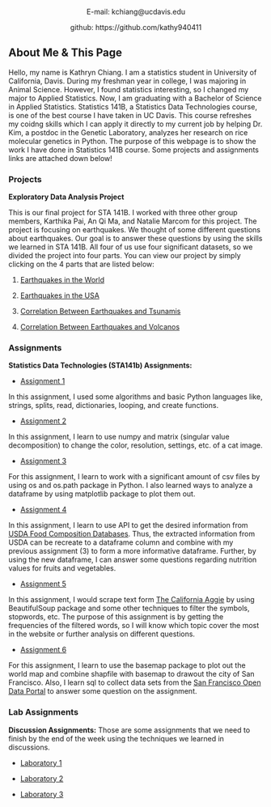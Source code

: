 

<p align="center">
E-mail: kchiang@ucdavis.edu
</p><p align="center">
github: https://github.com/kathy940411
</p>

## About Me & This Page

<p>Hello, my name is Kathryn Chiang. I am a statistics student in University of California, Davis. During my freshman year in college, I was majoring in Animal Science. However, I found statistics interesting, so I changed my major to Applied Statistics. Now, I am graduating with a Bachelor of Science in Applied Statistics. Statistics 141B, a Statistics Data Technologies course, is one of the best course I have taken in UC Davis. This course refreshes my coidng skills which I can apply it directly to my current job by helping Dr. Kim, a postdoc in the Genetic Laboratory, analyzes her research on rice molecular genetics in Python. The purpose of this webpage is to show the work I have done in Statistics 141B course. Some projects and assignments links are attached down below!</p>

### Projects

__Exploratory Data Analysis Project__
<p>
This is our final project for STA 141B. I worked with three other group members, Karthika Pai, An Qi Ma, and Natalie Marcom for this project. The project is focusing on earthquakes. We thought of some different questions about earthquakes. Our goal is to answer these questions by using the skills we learned in STA 141B. All four of us use four significant datasets, so we divided the project into four parts. You can view our project by simply clicking on the 4 parts that are listed below:</p>

1. [Earthquakes in the World](https://github.com/karthikapai/earthquakes/blob/master/Earthquakes%20in%20the%20World%20(Part%201).ipynb)

2. [Earthquakes in the USA](https://github.com/karthikapai/earthquakes/blob/master/Earthquake_in_the_USA_part2.ipynb)

3. [Correlation Between Earthquakes and Tsunamis](https://github.com/karthikapai/earthquakes/blob/master/project-part-3.ipynb)

4. [Correlation Between Earthquakes and Volcanos](https://github.com/karthikapai/earthquakes/blob/master/141b_final_part42.ipynb)

### Assignments

__Statistics Data Technologies (STA141b) Assignments:__

+ [Assignment 1](https://github.com/kathy940411/KathrynChiang/blob/master/assignment1.ipynb)

In this assignment, I used some algorithms and basic Python languages like, strings, splits, read, dictionaries, looping, and create functions.

+ [Assignment 2](https://github.com/kathy940411/KathrynChiang/blob/master/assignment2.ipynb)

In this assignment, I learn to use numpy and matrix (singular value decomposition) to change the color, resolution, settings, etc. of a cat image.

+ [Assignment 3](https://github.com/kathy940411/KathrynChiang/blob/master/assignment3.ipynb)

For this assignment, I learn to work with a significant amount of csv files by using os and os.path package in Python. I also learned ways to analyze a dataframe by using matplotlib package to plot them out. 

+ [Assignment 4](https://github.com/kathy940411/KathrynChiang/blob/master/assignment4.ipynb)

In this assignment, I learn to use API to get the desired information from [USDA Food Composition Databases](https://ndb.nal.usda.gov/ndb/search/list). Thus, the extracted information from USDA can be recreate to a dataframe column and combine with my previous assignment (3) to form a more informative dataframe. Further, by using the new dataframe, I can answer some questions regarding nutrition values for fruits and vegetables.

+ [Assignment 5](https://github.com/kathy940411/KathrynChiang/blob/master/assignment5.ipynb)

In this assignment, I would scrape text form [The California Aggie](https://theaggie.org/) by using BeautifulSoup package and some other techniques to filter the symbols, stopwords, etc. The purpose of this assignment is by getting the frequencies of the filtered words, so I will know which topic cover the most in the website or further analysis on different questions.

+ [Assignment 6](https://github.com/kathy940411/KathrynChiang/blob/master/assignment6.ipynb)

For this assignment, I learn to use the basemap package to plot out the world map and combine shapfile with basemap to drawout the city of San Francisco. Also, I learn sql to collect data sets from the [San Francisco Open Data Portal](https://data.sfgov.org/) to answer some question on the assignment.


### Lab Assignments

__Discussion Assignments:__
Those are some assignments that we need to finish by the end of the week using the techniques we learned in discussions.

+ [Laboratory 1](https://github.com/kathy940411/KathrynChiang/blob/master/Lab%202.ipynb)

+ [Laboratory 2](https://github.com/kathy940411/KathrynChiang/blob/master/Lab%203.ipynb)

+ [Laboratory 3](https://github.com/kathy940411/KathrynChiang/blob/master/Lab%204.ipynb)




